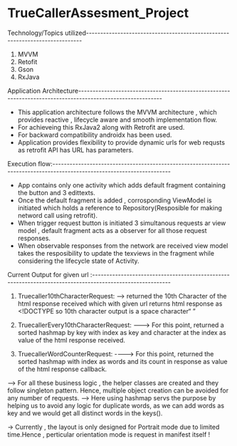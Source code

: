 
# TrueCallerAssesment_Project

 Technology/Topics utilized----------------------------------------------------------------------------

1. MVVM
2. Retofit
3. Gson
4. RxJava

 Application Architecture-----------------------------------------------------------------------------------------------------------

- This application architecture follows the MVVM architecture , which provides reactive , lifecycle aware and smooth implementation flow.
- For achieveing this  RxJava2 along with Retrofit are used.
- For backward compatibility androidx has been used.
- Application provides flexibility to provide dynamic urls for web requsts as retrofit API has URL has parameters.

Execution flow:-----------------------------------------------------------------------------------------------------------------------

- App contains only one activity which adds default fragment containing the button and 3 edittexts.
- Once the default fragment is added , corrosponding ViewModel is initiated which holds a reference to Repository(Resposible for making netword call using retrofit).
- When trigger request button is initiated 3 simultanous requests ar view model , default fragment acts as a observer for all those request responses.
- When observable responses from the network are received view model takes the resposibility to update the texviews in the fragment while considering the lifecycle state of Activity.

Current Output for given url :---------------------------------------------------------------------------------------------------------

1. Truecaller10thCharacterRequest: 
 --> returned the 10th Character of the html response received which with given url returns html response as <!DOCTYPE  so 10th character output is a space character“ ”

2. TruecallerEvery10thCharacterRequest:
---> For this point, returned a sorted hashmap by key with index as key and character at the index as value  of the html response received.

3. TruecallerWordCounterRequest:
----> For this point, returned the sorted hashmap with index as words and its count in response as value of the html response callback.

--> For all these business logic , the helper classes are created and they follow singleton pattern. Hence, multiple object creation can be avoided for any number of requests.
--> Here using hashmap servs the purpose by helping us to avoid any logic for duplicate words, as we can add words as key and we would get all distinct words in the keys().

-> Currently , the layout is only designed for Portrait mode due to limited time.Hence , perticular orientation mode is request in manifest itself !

